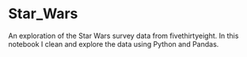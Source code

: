 # Star_Wars
An exploration of the Star Wars survey data from fivethirtyeight. In this notebook I clean and explore the data using Python and Pandas.
